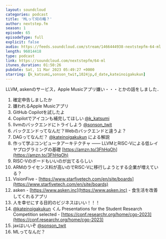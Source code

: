 ```yaml
---
layout: soundcloud
categories: podcast
title: 'MLって何の略？'
author: nextstep.fm
season: 1
episode: 65
episodeType: full
explicit: false
audio: https://feeds.soundcloud.com/stream/1466444938-nextstepfm-64-ml.mp3
length: 96014418
type: podcast
link: https://soundcloud.com/nextstepfm/64-ml
itunes_duration: 01:50:26
pubdate: Sat, 11 Mar 2023 05:49:27 +0000
starring: [k_katsumi,sonson_twit,1024jp,d_date,kateinoigakukun]
---
```


LLVM, askenのサービス，Apple Musicアプリ嫌い・・・とかの話をしました．

1. 確定申告しましたか
2. 嫌われるApple Musicアプリ
3. GitHub Copilotを試したよ
4. Copilotでアイコンも補完してほしい [@k_katsumi](https://twitter.com/@k_katsumi)
5. llvmのバックエンドにトライしよう [@sonson_twit](https://twitter.com/@sonson_twit)
6. バックエンドってなんだ？Webのバックエンドと違うよ？
6. DAGってなんだ？ [@kateinoigakukun](https://twitter.com/@kateinoigakukun) による解説
7. 作って学ぶコンピュータアーキテクチャ —— LLVMとRISC-Vによる低レイヤプログラミングの基礎 [https://amzn.to/3FhHqOh](https://amzn.to/3FhHqOh)
8. RISC-Vのボードもいいのが出てるらしい
9. ARMのライセンス料が高いのでRISC-Vに移行しようとする企業が増えている？
10. VisionFive - [https://www.starfivetech.com/en/site/boards](https://www.starfivetech.com/en/site/boards)
11. asken - [https://www.asken.inc](https://www.asken.inc) - 食生活を改善してくれるアプリ
13. 人を幸せにする目的のビジネスはいい！！！
14. [@kateinoigakukun](https://twitter.com/@kateinoigakukun) くん Presentations for the Student Research Competition selected - [https://conf.researchr.org/home/cgo-2023](https://conf.researchr.org/home/cgo-2023)
15. jaxはいいぞ [@sonson_twit](https://twitter.com/@sonson_twit)
16. MLってなんだ？
